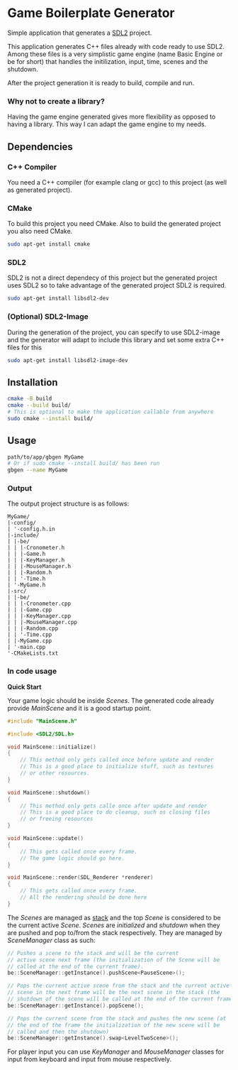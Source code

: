 # Game Boilerplate Generator

Simple application that generates a [SDL2](https://www.libsdl.org/download-2.0.php) project.

This application generates C++ files already with code ready to use SDL2. Among these files is a very simplistic game engine (name Basic Engine or be for short) that handles the initilization, input, time, scenes and the shutdown.

After the project generation it is ready to build, compile and run.

### Why not to create a library?

Having the game engine generated gives more flexibility as opposed to having a library. This way I can adapt the game engine to my needs.

## Dependencies

### C++ Compiler

You need a C++ compiler (for example clang or gcc) to this project (as well as generated project).

### CMake

To build this project you need CMake. Also to build the generated project you also need CMake.

```bash
sudo apt-get install cmake
```

### SDL2 

SDL2 is not a direct dependecy of this project but the generated project uses SDL2 so to take advantage of the generated project SDL2 is required.

```bash
sudo apt-get install libsdl2-dev
```

### (Optional) SDL2-Image

During the generation of the project, you can specify to use SDL2-image and the generator will adapt to include this library and set some extra C++ files for this

```bash
sudo apt-get install libsdl2-image-dev
```

## Installation

```bash
cmake -B build
cmake --build build/
# This is optional to make the application callable from anywhere
sudo cmake --install build/
```

## Usage

```bash
path/to/app/gbgen MyGame
# Or if sudo cmake --install build/ has been run
gbgen --name MyGame
```

### Output

The output project structure is as follows:

```
MyGame/
|-config/
| '-config.h.in
|-include/
| |-be/
| | |-Cronometer.h
| | |-Game.h
| | |-KeyManager.h
| | |-MouseManager.h
| | |-Random.h
| | '-Time.h
| '-MyGame.h
|-src/
| |-be/
| | |-Cronometer.cpp
| | |-Game.cpp
| | |-KeyManager.cpp
| | |-MouseManager.cpp
| | |-Random.cpp
| | '-Time.cpp
| |-MyGame.cpp
| '-main.cpp
'-CMakeLists.txt
```

### In code usage

**Quick Start**

Your game logic should be inside *Scenes*. The generated code already provide *MainScene* and it is a good startup point.

```cpp
#include "MainScene.h"

#include <SDL2/SDL.h>

void MainScene::initialize()
{
    // This method only gets called once before update and render 
    // This is a good place to initialize stuff, such as textures
    // or other resources.
}

void MainScene::shutdown()
{
    // This method only gets calle once after update and render
    // This is a good place to do cleanup, such os closing files 
    // or freeing resources
}

void MainScene::update()
{
	// This gets called once every frame.
    // The game logic should go here.
}

void MainScene::render(SDL_Renderer *renderer)
{
	// This gets called once every frame.
    // All the rendering should be done here
}

```

The *Scenes* are managed as [stack](https://en.wikipedia.org/wiki/Stack_(abstract_data_type)) and the top *Scene* is considered to be the current active *Scene*. *Scenes* are _initialized_ and _shutdown_ when they are pushed and pop to/from the stack respectively. They are managed by *SceneManager* class as such:

```cpp
// Pushes a scene to the stack and will be the current
// active scene next frame (the initialization of the Scene will be
// called at the end of the current frame).
be::SceneManager::getInstance().pushScene<PauseScene>();

// Pops the current active scene from the stack and the current active
// scene in the next frame will be the next scene in the stack (the 
// shutdown of the scene will be called at the end of the current frame).
be::SceneManager::getInstance().popScene();

// Pops the current scene from the stack and pushes the new scene (at
// the end of the frame the initialization of the new scene will be
// called and then the shutdown)
be::SceneManager::getInstance().swap<LevelTwoScene>();
```

For player input you can use *KeyManager* and *MouseManager* classes for input from keyboard and input from mouse respectively.
